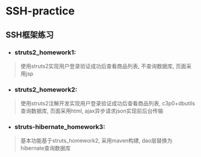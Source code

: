 # SSH-practice
## SSH框架练习

+ ### struts2_homework1:
> 使用struts2实现用户登录验证成功后查看商品列表, 不查询数据库, 页面采用jsp

+ ### struts2_homework2:
> 使用struts2注解开发实现用户登录验证成功后查看商品列表, c3p0+dbutils查询数据库, 页面采用html, ajax异步请求json实现前后台传输

+ ### struts-hibernate_homework3:
> 基本功能基于struts_homework2, 采用maven构建, dao层替换为hibernate查询数据库
